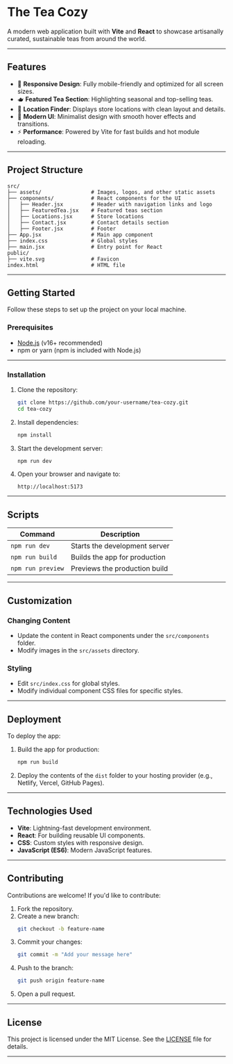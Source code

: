 # **The Tea Cozy**

A modern web application built with **Vite** and **React** to showcase artisanally curated, sustainable teas from around the world.

---

## **Features**

- 🌟 **Responsive Design**: Fully mobile-friendly and optimized for all screen sizes.
- 🫖 **Featured Tea Section**: Highlighting seasonal and top-selling teas.
- 📍 **Location Finder**: Displays store locations with clean layout and details.
- 🖤 **Modern UI**: Minimalist design with smooth hover effects and transitions.
- ⚡ **Performance**: Powered by Vite for fast builds and hot module reloading.

---

## **Project Structure**

```plaintext
src/
├── assets/                # Images, logos, and other static assets
├── components/            # React components for the UI
│   ├── Header.jsx         # Header with navigation links and logo
│   ├── FeaturedTea.jsx    # Featured teas section
│   ├── Locations.jsx      # Store locations
│   ├── Contact.jsx        # Contact details section
│   ├── Footer.jsx         # Footer
├── App.jsx                # Main app component
├── index.css              # Global styles
├── main.jsx               # Entry point for React
public/
├── vite.svg               # Favicon
index.html                 # HTML file
```

---

## **Getting Started**

Follow these steps to set up the project on your local machine.

### **Prerequisites**

- [Node.js](https://nodejs.org/) (v16+ recommended)
- npm or yarn (npm is included with Node.js)

---

### **Installation**

1. Clone the repository:
   ```bash
   git clone https://github.com/your-username/tea-cozy.git
   cd tea-cozy
   ```

2. Install dependencies:
   ```bash
   npm install
   ```

3. Start the development server:
   ```bash
   npm run dev
   ```

4. Open your browser and navigate to:
   ```
   http://localhost:5173
   ```

---

## **Scripts**

| Command           | Description                             |
|-------------------|-----------------------------------------|
| `npm run dev`     | Starts the development server          |
| `npm run build`   | Builds the app for production          |
| `npm run preview` | Previews the production build          |

---

## **Customization**

### **Changing Content**
- Update the content in React components under the `src/components` folder.
- Modify images in the `src/assets` directory.

### **Styling**
- Edit `src/index.css` for global styles.
- Modify individual component CSS files for specific styles.

---

## **Deployment**

To deploy the app:

1. Build the app for production:
   ```bash
   npm run build
   ```

2. Deploy the contents of the `dist` folder to your hosting provider (e.g., Netlify, Vercel, GitHub Pages).

---

## **Technologies Used**

- **Vite**: Lightning-fast development environment.
- **React**: For building reusable UI components.
- **CSS**: Custom styles with responsive design.
- **JavaScript (ES6)**: Modern JavaScript features.

---

## **Contributing**

Contributions are welcome! If you'd like to contribute:

1. Fork the repository.
2. Create a new branch:
   ```bash
   git checkout -b feature-name
   ```
3. Commit your changes:
   ```bash
   git commit -m "Add your message here"
   ```
4. Push to the branch:
   ```bash
   git push origin feature-name
   ```
5. Open a pull request.

---

## **License**

This project is licensed under the MIT License. See the [LICENSE](LICENSE) file for details.

---
